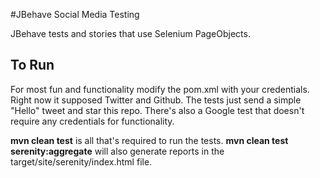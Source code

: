 #JBehave Social Media Testing

JBehave tests and stories that use Selenium PageObjects. 

## To Run
For most fun and functionality modify the pom.xml with your credentials. Right now it supposed Twitter and Github.
The tests just send a simple "Hello" tweet and star this repo. There's also a Google test that doesn't require
any credentials for functionality. 

__mvn clean test__  is all that's required to run the tests. 
__mvn clean test serenity:aggregate__ will also generate reports in the target/site/serenity/index.html file. 

